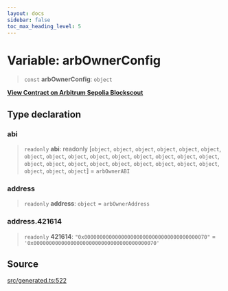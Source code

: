 ```yaml
---
layout: docs
sidebar: false
toc_max_heading_level: 5
---
```


# Variable: arbOwnerConfig

> `const` **arbOwnerConfig**: `object`

[__View Contract on Arbitrum Sepolia Blockscout__](https://sepolia-explorer.arbitrum.io/address/0x0000000000000000000000000000000000000070)

## Type declaration

### abi

> `readonly` **abi**: readonly [`object`, `object`, `object`, `object`, `object`, `object`, `object`, `object`, `object`, `object`, `object`, `object`, `object`, `object`, `object`, `object`, `object`, `object`, `object`, `object`, `object`, `object`, `object`, `object`, `object`, `object`, `object`] = `arbOwnerABI`

### address

> `readonly` **address**: `object` = `arbOwnerAddress`

### address.421614

> `readonly` **421614**: `"0x0000000000000000000000000000000000000070"` = `'0x0000000000000000000000000000000000000070'`

## Source

[src/generated.ts:522](https://github.com/anegg0/arbitrum-orbit-sdk/blob/b24cbe9cd68eb30d18566196d2c909bd4086db10/src/generated.ts#L522)
